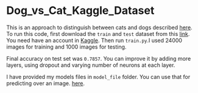 # Dog_vs_Cat_Kaggle_Dataset

This is an approach to distinguish between cats and dogs described <a href="https://www.kaggle.com/c/dogs-vs-cats-redux-kernels-edition/"> here</a>.
To run this code, first download the `train` and `test` dataset from this <a href="https://www.kaggle.com/c/dogs-vs-cats-redux-kernels-edition/data"> link</a>.
You need have an account in <a href="https://www.kaggle.com/"> Kaggle</a>. Then run `train.py`.I used 24000 images for training and 1000 images for testing. 

Final accuracy on test set was `0.7857`. You can improve it by adding more layers, using dropout and varying number of neurons at each layer.

I have provided my models files in `model_file` folder. You can use that for predicting over an image. 
<a href="https://www.kaggle.com/c/dogs-vs-cats-redux-kernels-edition/"> here</a>.
